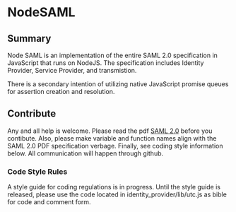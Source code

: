 <h1>NodeSAML</h1>

<h2>Summary</h2>
Node SAML is an implementation of the entire SAML 2.0
specification in JavaScript that runs on NodeJS. The specification
includes Identity Provider, Service Provider, and 
transmistion.

There is a secondary intention of utilizing native JavaScript promise
queues for assertion creation and resolution.

<h2>Contribute</h2>
Any and all help is welcome. Please read the pdf 
<a href="http://docs.oasis-open.org/security/saml/v2.0/saml-core-2.0-os.pdf">SAML 2.0</a> 
before you contibute. Also, please make variable and function names
align with the SAML 2.0 PDF specification verbage. Finally, see coding
style information below. All communication will happen through
github.

<h3>Code Style Rules</h3>
A style guide for coding regulations is in progress. Until the style
guide is released, please use the code located in
identity_provider/lib/utc.js as bible for code and comment form.
